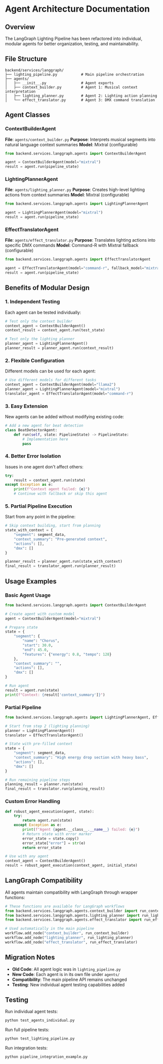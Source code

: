 # Agent Architecture Documentation

## Overview

The LangGraph Lighting Pipeline has been refactored into individual, modular agents for better organization, testing, and maintainability.

## File Structure

```
backend/services/langgraph/
├── lighting_pipeline.py           # Main pipeline orchestration
├── agents/
│   ├── __init__.py                # Agent exports
│   ├── context_builder.py         # Agent 1: Musical context interpretation
│   ├── lighting_planner.py        # Agent 2: Lighting action planning
│   └── effect_translator.py       # Agent 3: DMX command translation
```

## Agent Classes

### ContextBuilderAgent
**File**: `agents/context_builder.py`
**Purpose**: Interprets musical segments into natural language context summaries
**Model**: Mixtral (configurable)

```python
from backend.services.langgraph.agents import ContextBuilderAgent

agent = ContextBuilderAgent(model="mixtral")
result = agent.run(pipeline_state)
```

### LightingPlannerAgent  
**File**: `agents/lighting_planner.py`
**Purpose**: Creates high-level lighting actions from context summaries
**Model**: Mixtral (configurable)

```python
from backend.services.langgraph.agents import LightingPlannerAgent

agent = LightingPlannerAgent(model="mixtral")
result = agent.run(pipeline_state)
```

### EffectTranslatorAgent
**File**: `agents/effect_translator.py`
**Purpose**: Translates lighting actions into specific DMX commands
**Model**: Command-R with Mixtral fallback (configurable)

```python
from backend.services.langgraph.agents import EffectTranslatorAgent

agent = EffectTranslatorAgent(model="command-r", fallback_model="mixtral")
result = agent.run(pipeline_state)
```

## Benefits of Modular Design

### 1. **Independent Testing**
Each agent can be tested individually:
```python
# Test only the context builder
context_agent = ContextBuilderAgent()
context_result = context_agent.run(test_state)

# Test only the lighting planner
planner_agent = LightingPlannerAgent()
planner_result = planner_agent.run(context_result)
```

### 2. **Flexible Configuration**
Different models can be used for each agent:
```python
# Use different models for different tasks
context_agent = ContextBuilderAgent(model="llama2")
planner_agent = LightingPlannerAgent(model="mixtral")
translator_agent = EffectTranslatorAgent(model="command-r")
```

### 3. **Easy Extension**
New agents can be added without modifying existing code:
```python
# Add a new agent for beat detection
class BeatDetectorAgent:
    def run(self, state: PipelineState) -> PipelineState:
        # Implementation here
        pass
```

### 4. **Better Error Isolation**
Issues in one agent don't affect others:
```python
try:
    result = context_agent.run(state)
except Exception as e:
    print(f"Context agent failed: {e}")
    # Continue with fallback or skip this agent
```

### 5. **Partial Pipeline Execution**
Start from any point in the pipeline:
```python
# Skip context building, start from planning
state_with_context = {
    "segment": segment_data,
    "context_summary": "Pre-generated context",
    "actions": [],
    "dmx": []
}

planner_result = planner_agent.run(state_with_context)
final_result = translator_agent.run(planner_result)
```

## Usage Examples

### Basic Agent Usage
```python
from backend.services.langgraph.agents import ContextBuilderAgent

# Create agent with custom model
agent = ContextBuilderAgent(model="mixtral")

# Prepare state
state = {
    "segment": {
        "name": "Chorus",
        "start": 30.0,
        "end": 45.0,
        "features": {"energy": 0.8, "tempo": 128}
    },
    "context_summary": "",
    "actions": [],
    "dmx": []
}

# Run agent
result = agent.run(state)
print(f"Context: {result['context_summary']}")
```

### Partial Pipeline
```python
from backend.services.langgraph.agents import LightingPlannerAgent, EffectTranslatorAgent

# Start from step 2 (lighting planning)
planner = LightingPlannerAgent()
translator = EffectTranslatorAgent()

# State with pre-filled context
state = {
    "segment": segment_data,
    "context_summary": "High energy drop section with heavy bass",
    "actions": [],
    "dmx": []
}

# Run remaining pipeline steps
planning_result = planner.run(state)
final_result = translator.run(planning_result)
```

### Custom Error Handling
```python
def robust_agent_execution(agent, state):
    try:
        return agent.run(state)
    except Exception as e:
        print(f"Agent {agent.__class__.__name__} failed: {e}")
        # Return state with error marker
        error_state = state.copy()
        error_state["error"] = str(e)
        return error_state

# Use with any agent
context_agent = ContextBuilderAgent()
result = robust_agent_execution(context_agent, initial_state)
```

## LangGraph Compatibility

All agents maintain compatibility with LangGraph through wrapper functions:

```python
# These functions are available for LangGraph workflows
from backend.services.langgraph.agents.context_builder import run_context_builder
from backend.services.langgraph.agents.lighting_planner import run_lighting_planner
from backend.services.langgraph.agents.effect_translator import run_effect_translator

# Used automatically in the main pipeline
workflow.add_node("context_builder", run_context_builder)
workflow.add_node("lighting_planner", run_lighting_planner)
workflow.add_node("effect_translator", run_effect_translator)
```

## Migration Notes

- **Old Code**: All agent logic was in `lighting_pipeline.py`
- **New Code**: Each agent is in its own file under `agents/`
- **Compatibility**: The main pipeline API remains unchanged
- **Testing**: New individual agent testing capabilities added

## Testing

Run individual agent tests:
```bash
python test_agents_individual.py
```

Run full pipeline tests:
```bash
python test_lighting_pipeline.py
```

Run integration tests:
```bash
python pipeline_integration_example.py
```
